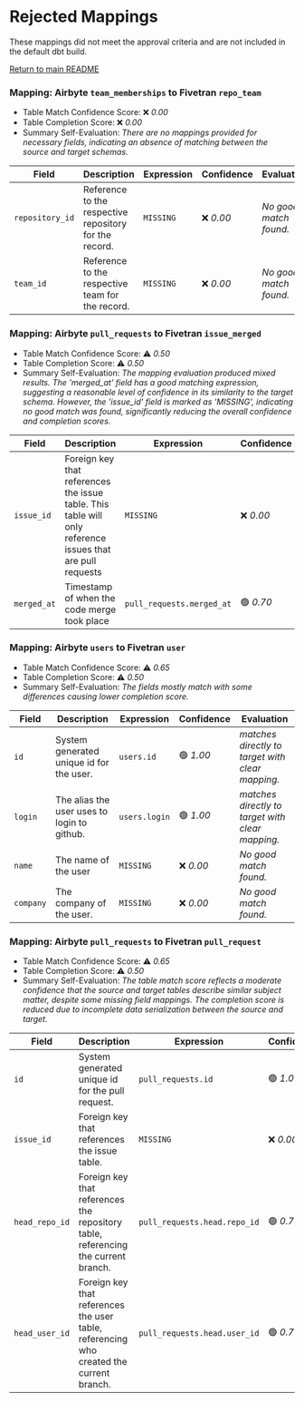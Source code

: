 # Rejected Mappings

These mappings did not meet the approval criteria and are not included in the default dbt build.

[Return to main README](./README.md)

### Mapping: Airbyte `team_memberships` to Fivetran `repo_team`


- Table Match Confidence Score: ❌ _0.00_
- Table Completion Score: ❌ _0.00_
- Summary Self-Evaluation: _There are no mappings provided for necessary fields, indicating an absence of matching between the source and target schemas._

| Field | Description | Expression | Confidence | Evaluation |
| --- | --- | --- | --- | --- |
| `repository_id` | Reference to the respective repository for the record. | `MISSING` | ❌ _0.00_ | *No good match found.* |
| `team_id` | Reference to the respective team for the record. | `MISSING` | ❌ _0.00_ | *No good match found.* |

### Mapping: Airbyte `pull_requests` to Fivetran `issue_merged`


- Table Match Confidence Score: ⚠️ _0.50_
- Table Completion Score: ⚠️ _0.50_
- Summary Self-Evaluation: _The mapping evaluation produced mixed results. The 'merged_at' field has a good matching expression, suggesting a reasonable level of confidence in its similarity to the target schema. However, the 'issue_id' field is marked as 'MISSING', indicating no good match was found, significantly reducing the overall confidence and completion scores._

| Field | Description | Expression | Confidence | Evaluation |
| --- | --- | --- | --- | --- |
| `issue_id` | Foreign key that references the issue table.  This table will only reference issues that are pull requests | `MISSING` | ❌ _0.00_ | *No good match found.* |
| `merged_at` | Timestamp of when the code merge took place | `pull_requests.merged_at` | 🟢 _0.70_ | *Good match found with target schema field 'pull_requests.merged_at'.* |

### Mapping: Airbyte `users` to Fivetran `user`


- Table Match Confidence Score: ⚠️ _0.65_
- Table Completion Score: ⚠️ _0.50_
- Summary Self-Evaluation: _The fields mostly match with some differences causing lower completion score._

| Field | Description | Expression | Confidence | Evaluation |
| --- | --- | --- | --- | --- |
| `id` | System generated unique id for the user. | `users.id` | 🟢 _1.00_ | *matches directly to target with clear mapping.* |
| `login` | The alias the user uses to login to github. | `users.login` | 🟢 _1.00_ | *matches directly to target with clear mapping.* |
| `name` | The name of the user | `MISSING` | ❌ _0.00_ | *No good match found.* |
| `company` | The  company of the user. | `MISSING` | ❌ _0.00_ | *No good match found.* |

### Mapping: Airbyte `pull_requests` to Fivetran `pull_request`


- Table Match Confidence Score: ⚠️ _0.65_
- Table Completion Score: ⚠️ _0.50_
- Summary Self-Evaluation: _The table match score reflects a moderate confidence that the source and target tables describe similar subject matter, despite some missing field mappings. The completion score is reduced due to incomplete data serialization between the source and target._

| Field | Description | Expression | Confidence | Evaluation |
| --- | --- | --- | --- | --- |
| `id` | System generated unique id for the pull request. | `pull_requests.id` | 🟢 _1.00_ | *Direct match found, high confidence.* |
| `issue_id` | Foreign key that references the issue table. | `MISSING` | ❌ _0.00_ | *No good match found.* |
| `head_repo_id` | Foreign key that references the repository table, referencing the current branch. | `pull_requests.head.repo_id` | 🟢 _0.70_ | *Likely refers to the same entity due to similar context and structure.* |
| `head_user_id` | Foreign key that references the user table, referencing who created the current branch. | `pull_requests.head.user_id` | 🟢 _0.70_ | *Likely refers to the same entity due to similar context and structure.* |
